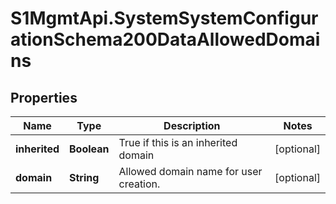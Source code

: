 # S1MgmtApi.SystemSystemConfigurationSchema200DataAllowedDomains

## Properties
Name | Type | Description | Notes
------------ | ------------- | ------------- | -------------
**inherited** | **Boolean** | True if this is an inherited domain | [optional] 
**domain** | **String** | Allowed domain name for user creation. | [optional] 


